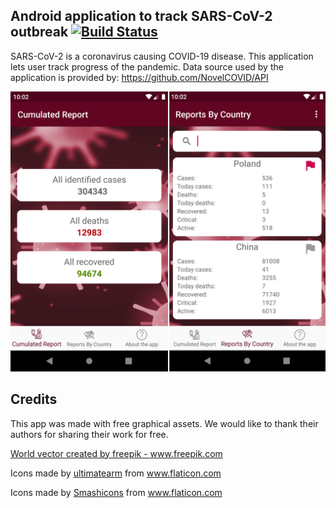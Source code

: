 ## Android application to track SARS-CoV-2 outbreak  [![Build Status](https://app.bitrise.io/app/0515e0e25fb4fe41/status.svg?token=FtIcpOJKQ9gQ8a1XTYcWwQ&branch=master)](https://app.bitrise.io/app/0515e0e25fb4fe41) ##

SARS-CoV-2 is a coronavirus causing COVID-19 disease. This application lets user track progress of the pandemic.
Data source used by the application is provided by: https://github.com/NovelCOVID/API

![](app.png)

## Credits ##
This app was made with free graphical assets. We would like to thank their authors for sharing their work for free.

<a href="https://www.freepik.com/free-photos-vectors/world">World vector created by freepik - www.freepik.com</a>

Icons made by <a href="https://www.flaticon.com/authors/ultimatearm" title="ultimatearm">ultimatearm</a> from <a href="https://www.flaticon.com/" title="Flaticon"> www.flaticon.com</a>

Icons made by <a href="https://www.flaticon.com/authors/smashicons" title="Smashicons">Smashicons</a> from <a href="https://www.flaticon.com/" title="Flaticon">www.flaticon.com</a>
